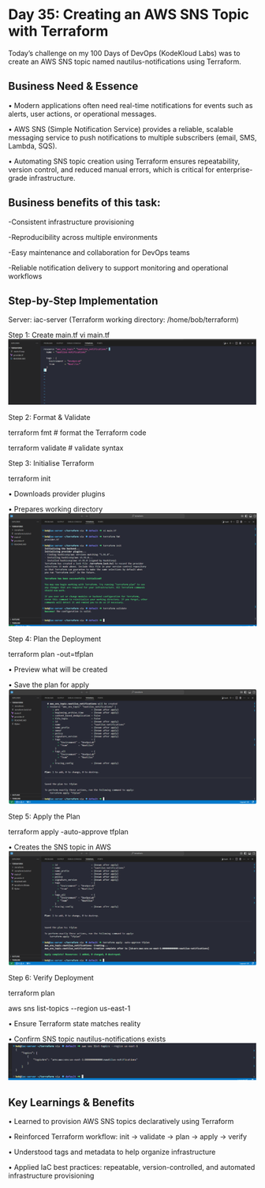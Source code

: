 # Day 35: Creating an AWS SNS Topic with Terraform
Today’s challenge on my 100 Days of DevOps (KodeKloud Labs) was to create an AWS SNS topic named nautilus-notifications using Terraform.

## Business Need & Essence
•	Modern applications often need real-time notifications for events such as alerts, user actions, or operational messages.

•	AWS SNS (Simple Notification Service) provides a reliable, scalable messaging service to push notifications to multiple subscribers (email, SMS, Lambda, SQS).

•	Automating SNS topic creation using Terraform ensures repeatability, version control, and reduced manual errors, which is critical for enterprise-grade infrastructure.

## Business benefits of this task:
-Consistent infrastructure provisioning

-Reproducibility across multiple environments

-Easy maintenance and collaboration for DevOps teams

-Reliable notification delivery to support monitoring and operational workflows

## Step-by-Step Implementation
Server: iac-server (Terraform working directory: /home/bob/terraform)

Step 1: Create main.tf
vi main.tf
![Screenshot](screenshots/main.tf.png)

Step 2: Format & Validate

terraform fmt        # format the Terraform code

terraform validate   # validate syntax

Step 3: Initialise Terraform

terraform init

•	Downloads provider plugins

•	Prepares working directory
![Screenshot](screenshots/terraform-init.png)

Step 4: Plan the Deployment

terraform plan -out=tfplan

•	Preview what will be created

•	Save the plan for apply
![Screenshot](screenshots/terraform-plan.png)

Step 5: Apply the Plan

terraform apply -auto-approve tfplan

•	Creates the SNS topic in AWS
![Screenshot](screenshots/terraform-apply.png)

Step 6: Verify Deployment

terraform plan

aws sns list-topics --region us-east-1

•	Ensure Terraform state matches reality

•	Confirm SNS topic nautilus-notifications exists
![Screenshot](screenshots/aws-sns-list.png)


## Key Learnings & Benefits
•	Learned to provision AWS SNS topics declaratively using Terraform

•	Reinforced Terraform workflow: init → validate → plan → apply → verify

•	Understood tags and metadata to help organize infrastructure

•	Applied IaC best practices: repeatable, version-controlled, and automated infrastructure provisioning

